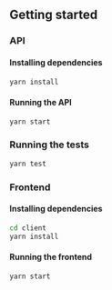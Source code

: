 ## Getting started

### API

#### Installing dependencies

```bash
yarn install
```

#### Running the API

```bash
yarn start
```

### Running the tests

```bash
yarn test
```

### Frontend

#### Installing dependencies

```bash
cd client
yarn install
```

#### Running the frontend

```bash
yarn start
```
